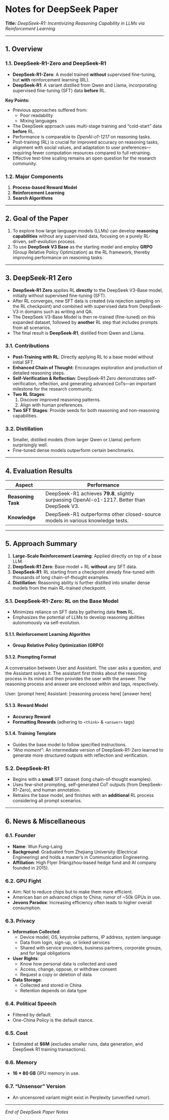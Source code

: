 # Notes for DeepSeek Paper

**Title:** _DeepSeek-R1: Incentivizing Reasoning Capability in LLMs via Reinforcement Learning_

---

## 1. Overview

### 1.1. DeepSeek-R1-Zero and DeepSeek-R1

- **DeepSeek-R1-Zero**: A model trained **without** supervised fine-tuning, but **with** reinforcement learning (RL).
- **DeepSeek-R1**: A variant distilled from Qwen and Llama, incorporating supervised fine-tuning (SFT) data **before** RL.

**Key Points:**

- Previous approaches suffered from:
  - Poor readability
  - Mixing languages
- The DeepSeek approach uses multi-stage training and “cold-start” data **before** RL.
- Performance is comparable to _OpenAI-o1-1217_ on reasoning tasks.
- Post-training (RL) is crucial for improved accuracy on reasoning tasks, alignment with social values, and adaptation to user preferences—requiring fewer computation resources compared to full retraining.
- Effective test-time scaling remains an open question for the research community.

### 1.2. Major Components

1. **Process-based Reward Model**
2. **Reinforcement Learning**
3. **Search Algorithms**

---

## 2. Goal of the Paper

1. To explore how large language models (LLMs) can develop **reasoning capabilities** without any supervised data, focusing on a purely RL-driven, self-evolution process.
2. To use **DeepSeek V3 Base** as the starting model and employ **GRPO** (Group Relative Policy Optimization) as the RL framework, thereby improving performance on reasoning tasks.

---

## 3. DeepSeek-R1 Zero

- **DeepSeek-R1 Zero** applies RL **directly** to the DeepSeek V3-Base model, initially without supervised fine-tuning (SFT).
- After RL converges, new SFT data is created (via rejection sampling on the RL checkpoint) and combined with supervised data from DeepSeek-V3 in domains such as writing and QA.
- The DeepSeek V3-Base Model is then re-trained (fine-tuned) on this expanded dataset, followed by **another** RL step that includes prompts from all scenarios.
- The final result is **DeepSeek-R1**, distilled from Qwen and Llama.

### 3.1. Contributions

- **Post-Training with RL**: Directly applying RL to a base model without initial SFT.
- **Enhanced Chain of Thought**: Encourages exploration and production of detailed reasoning steps.
- **Self-Verification & Reflection**: DeepSeek-R1 Zero demonstrates self-verification, reflection, and generating advanced CoTs—an important milestone for the research community.
- **Two RL Stages**:
  1. Discover improved reasoning patterns.
  2. Align with human preferences.
- **Two SFT Stages**: Provide seeds for both reasoning and non-reasoning capabilities.

### 3.2. Distillation

- Smaller, distilled models (from larger Qwen or Llama) perform surprisingly well.
- Fine-tuned dense models outperform certain benchmarks.

---

## 4. Evaluation Results

| Aspect             | Performance                                                                                 |
| ------------------ | ------------------------------------------------------------------------------------------- |
| **Reasoning Task** | DeepSeek-R1 achieves **79.8**, slightly surpassing OpenAI-o1-1217. Better than DeepSeek V3. |
| **Knowledge**      | DeepSeek-R1 outperforms other closed-source models in various knowledge tests.              |

---

## 5. Approach Summary

1. **Large-Scale Reinforcement Learning**: Applied directly on top of a base LLM.
2. **DeepSeek-R1 Zero**: Base model + RL **without** any SFT data.
3. **DeepSeek-R1**: RL starting from a checkpoint already fine-tuned with thousands of long chain-of-thought examples.
4. **Distillation**: Reasoning ability is further distilled into smaller dense models from the main RL-trained checkpoint.

### 5.1. DeepSeek-R1-Zero: RL on the Base Model

- Minimizes reliance on SFT data by gathering data **from** RL.
- Emphasizes the potential of LLMs to develop reasoning abilities autonomously via self-evolution.

#### 5.1.1. Reinforcement Learning Algorithm

- **Group Relative Policy Optimization (GRPO)**

#### 5.1.2. Prompting Format

A conversation between User and Assistant. The user asks a question, and the Assistant solves it.
The assistant first thinks about the reasoning process in its mind and then provides the user
with the answer. The reasoning process and answer are enclosed within <think> </think> and
<answer> </answer> tags, respectively.

User: [prompt here]
Assistant:
<think> [reasoning process here] </think>
<answer> [answer here] </answer>

#### 5.1.3. Reward Model

- **Accuracy Reward**
- **Formatting Rewards** (adhering to `<think>` & `<answer>` tags)

#### 5.1.4. Training Template

- Guides the base model to follow specified instructions.
- _“Aha moment”_: An intermediate version of DeepSeek-R1-Zero learned to generate more structured outputs with reflection and verification.

### 5.2. DeepSeek-R1

- Begins with a **small** SFT dataset (long chain-of-thought examples).
- Uses few-shot prompting, self-generated CoT outputs (from DeepSeek-R1-Zero), and human annotation.
- Retrains the base model, and finishes with an **additional** RL process considering all prompt scenarios.

---

## 6. News & Miscellaneous

### 6.1. Founder

- **Name**: Wun Fung-Laing
- **Background**: Graduated from Zhejiang University (Electrical Engineering) and holds a master’s in Communication Engineering.
- **Affiliation**: High Flyer (Hangzhou-based hedge fund and AI company founded in 2015).

### 6.2. GPU Fight

- Aim: Not to reduce chips but to make them more efficient.
- American ban on advanced chips to China; rumor of ~50k GPUs in use.
- **Jevons Paradox**: Increasing efficiency often leads to higher overall consumption.

### 6.3. Privacy

- **Information Collected**:
  - Device model, OS, keystroke patterns, IP address, system language
  - Data from login, sign-up, or linked services
  - Shared with service providers, business partners, corporate groups, and for legal obligations
- **User Rights**:
  - Know how personal data is collected and used
  - Access, change, oppose, or withdraw consent
  - Request a copy or deletion of data
- **Data Storage**:
  - Collected and stored in China
  - Retention depends on data type

### 6.4. Political Speech

- Filtered by default.
- One-China Policy is the default stance.

### 6.5. Cost

- Estimated at **\$6M** (excludes smaller runs, data generation, and DeepSeek R1 training transactions).

### 6.6. Memory

- **16 × 80 GB** GPU memory in use.

### 6.7. “Unsensor” Version

- An uncensored variant might exist in Perplexity (unverified rumor).

---

_End of DeepSeek Paper Notes_
